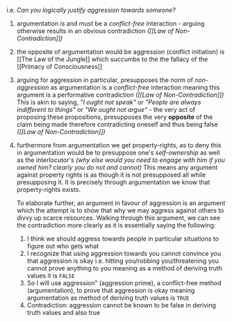 i.e. _Can you logically justify aggression towards someone?_
1. argumentation is and must be a _conflict-free_ interaction - arguing otherwise results in an obvious contradiction _([[Law of Non-Contradiction]])_
2. the opposite of argumentation would be aggression (conflict initiation) is [[The Law of the Jungle]] which succumbs to the the fallacy of the [[Primacy of Consciousness]]
3. arguing for aggression in particular, presupposes the norm of _non-aggression_ as argumentation is a _conflict-free_ interaction meaning this argument is a performative contradiction _([[Law of Non-Contradiction]])_
   This is akin to saying, _"I ought not speak"_ or _"People are always indifferent to things"_ or _"We ought not argue"_ - the very act of proposing these propositions, presupposes the very **opposite** of the claim being made therefore contradicting oneself and thus being false _([[Law of Non-Contradiction]])_
4. furthermore from argumentation we get property-rights, as to deny this in argumentation would be to presuppose one's _self-ownership_ as well as the interlocutor's _(why else would you need to engage with him if you owned him? clearly you do not and cannot)_ 
   This means any argument against property rights is as though it is not presupposed all while presupposing it. It is precisely through argumentation we know that property-rights exists.

   To elaborate further, an argument in favour of aggression is an argument which the attempt is to show that why we may aggress against others to divvy up scarce resources. 
   Walking through this argument, we can see the contradiction more clearly as it is essentially saying the following:
   1. I think we should aggress towards people in particular situations to figure out who gets what
   2. I recognize that using aggression towards you cannot convince you that aggression is okay i.e. hitting you/robbing you/threatening you cannot prove anything to you meaning as a method of deriving truth values it is `FALSE`
   3. So I will use aggression" (aggression prime), a conflict-free method (argumentation), to prove that aggression is okay meaning argumentation as method of deriving truth values is `TRUE`
   4. Contradiction: aggression cannot be known to be false in deriving truth values and also true
